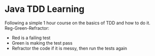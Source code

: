 # Java TDD Learning
Following a simple 1 hour course on the basics of TDD and how to do it.
Reg-Green-Refractor:
- Red is a failing test
- Green is making the test pass
- Refractor the code if it is messy, then run the tests again
